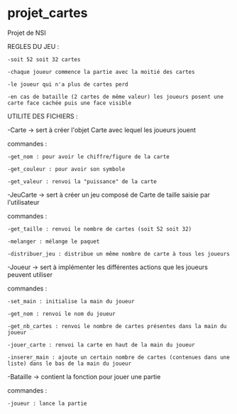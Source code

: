 # projet_cartes
Projet de NSI 


REGLES DU JEU :

    -soit 52 soit 32 cartes

    -chaque joueur commence la partie avec la moitié des cartes

    -le joueur qui n'a plus de cartes perd

    -en cas de bataille (2 cartes de même valeur) les joueurs posent une carte face cachée puis une face visible


UTILITE DES FICHIERS :

  -Carte -> sert à créer l'objet Carte avec lequel les joueurs jouent

  commandes :
  
    -get_nom : pour avoir le chiffre/figure de la carte 
  
    -get_couleur : pour avoir son symbole
  
    -get_valeur : renvoi la "puissance" de la carte
  
  
-JeuCarte -> sert à créer un jeu composé de Carte de taille saisie par l'utilisateur

  commandes :
  
    -get_taille : renvoi le nombre de cartes (soit 52 soit 32)
  
    -melanger : mélange le paquet
  
    -distribuer_jeu : distribue un même nombre de carte à tous les joueurs
  
-Joueur -> sert à implémenter les différentes actions que les joueurs peuvent utiliser

  commandes :
  
    -set_main : initialise la main du joueur
  
    -get_nom : renvoi le nom du joueur
  
    -get_nb_cartes : renvoi le nombre de cartes présentes dans la main du joueur
  
    -jouer_carte : renvoi la carte en haut de la main du joueur
  
    -inserer_main : ajoute un certain nombre de cartes (contenues dans une liste) dans le bas de la main du joueur
  
  
-Bataille -> contient la fonction pour jouer une partie

  commandes :
  
    -joueur : lance la partie
  
 
  
